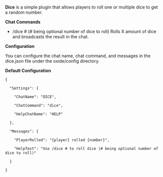[](http://forum.rustoxide.com/plugins/655/rate)
**Dice**  is a simple plugin that allows players to roll one or multiple dice to get a random number.

**Chat Commands** 


* /dice # (# being optional number of dice to roll)
Rolls X amount of dice and broadcasts the result in the chat.

**Configuration** 

You can configure the chat name, chat command, and messages in the dice.json file under the oxide/config directory.

**Default Configuration** 

````
{

  "Settings": {

    "ChatName": "DICE",

    "ChatCommand": "dice",

    "HelpChatName": "HELP"

  },

  "Messages": {

    "PlayerRolled": "{player} rolled {number}",

    "HelpText": "Use /dice # to roll dice (# being optional number of dice to roll)"

  }

}
````